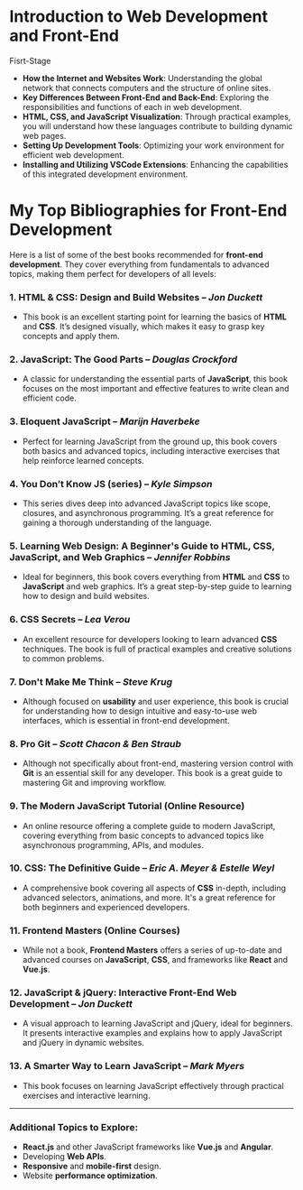 # Introduction to Web Development and Front-End

Fisrt-Stage

- **How the Internet and Websites Work**: Understanding the global network that connects computers and the structure of online sites.
- **Key Differences Between Front-End and Back-End**: Exploring the responsibilities and functions of each in web development.
- **HTML, CSS, and JavaScript Visualization**: Through practical examples, you will understand how these languages contribute to building dynamic web pages.
- **Setting Up Development Tools**: Optimizing your work environment for efficient web development.
- **Installing and Utilizing VSCode Extensions**: Enhancing the capabilities of this integrated development environment.


# My Top  Bibliographies for Front-End Development

Here is a list of some of the best books recommended for **front-end development**. They cover everything from fundamentals to advanced topics, making them perfect for developers of all levels:

### 1. **HTML & CSS: Design and Build Websites** – *Jon Duckett*
   - This book is an excellent starting point for learning the basics of **HTML** and **CSS**. It’s designed visually, which makes it easy to grasp key concepts and apply them.

### 2. **JavaScript: The Good Parts** – *Douglas Crockford*
   - A classic for understanding the essential parts of **JavaScript**, this book focuses on the most important and effective features to write clean and efficient code.

### 3. **Eloquent JavaScript** – *Marijn Haverbeke*
   - Perfect for learning JavaScript from the ground up, this book covers both basics and advanced topics, including interactive exercises that help reinforce learned concepts.

### 4. **You Don’t Know JS (series)** – *Kyle Simpson*
   - This series dives deep into advanced JavaScript topics like scope, closures, and asynchronous programming. It’s a great reference for gaining a thorough understanding of the language.

### 5. **Learning Web Design: A Beginner's Guide to HTML, CSS, JavaScript, and Web Graphics** – *Jennifer Robbins*
   - Ideal for beginners, this book covers everything from **HTML** and **CSS** to **JavaScript** and web graphics. It’s a great step-by-step guide to learning how to design and build websites.

### 6. **CSS Secrets** – *Lea Verou*
   - An excellent resource for developers looking to learn advanced **CSS** techniques. The book is full of practical examples and creative solutions to common problems.

### 7. **Don't Make Me Think** – *Steve Krug*
   - Although focused on **usability** and user experience, this book is crucial for understanding how to design intuitive and easy-to-use web interfaces, which is essential in front-end development.

### 8. **Pro Git** – *Scott Chacon & Ben Straub*
   - Although not specifically about front-end, mastering version control with **Git** is an essential skill for any developer. This book is a great guide to mastering Git and improving workflow.

### 9. **The Modern JavaScript Tutorial** (Online Resource)
   - An online resource offering a complete guide to modern JavaScript, covering everything from basic concepts to advanced topics like asynchronous programming, APIs, and modules.

### 10. **CSS: The Definitive Guide** – *Eric A. Meyer & Estelle Weyl*
   - A comprehensive book covering all aspects of **CSS** in-depth, including advanced selectors, animations, and more. It's a great reference for both beginners and experienced developers.

### 11. **Frontend Masters (Online Courses)**
   - While not a book, **Frontend Masters** offers a series of up-to-date and advanced courses on **JavaScript**, **CSS**, and frameworks like **React** and **Vue.js**.

### 12. **JavaScript & jQuery: Interactive Front-End Web Development** – *Jon Duckett*
   - A visual approach to learning JavaScript and jQuery, ideal for beginners. It presents interactive examples and explains how to apply JavaScript and jQuery in dynamic websites.

### 13. **A Smarter Way to Learn JavaScript** – *Mark Myers*
   - This book focuses on learning JavaScript effectively through practical exercises and interactive learning.

---

### Additional Topics to Explore:
   - **React.js** and other JavaScript frameworks like **Vue.js** and **Angular**.
   - Developing **Web APIs**.
   - **Responsive** and **mobile-first** design.
   - Website **performance optimization**.
